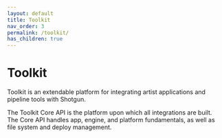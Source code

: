 ```yaml
---
layout: default
title: Toolkit
nav_order: 3
permalink: /toolkit/
has_children: true
---
```


# Toolkit

Toolkit is an extendable platform for integrating artist applications and pipeline tools with Shotgun.

The Toolkit Core API is the platform upon which all integrations are built. The Core API handles app, engine, and platform fundamentals, as well as file system and deploy management.
